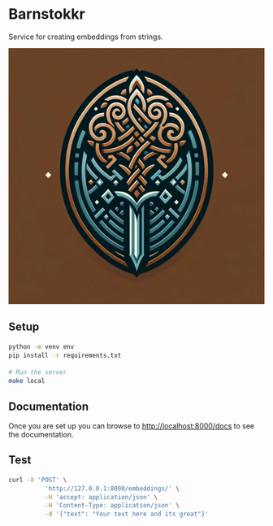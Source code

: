 # Barnstokkr
Service for creating embeddings from strings.

![logo](docs/logo.png)


## Setup

```sh
python -m venv env
pip install -r requirements.txt

# Run the server
make local
```

## Documentation

Once you are set up you can browse to [http://localhost:8000/docs](http://localhost:8000/docs) to see the documentation.


## Test

```sh
curl -X 'POST' \
          'http://127.0.0.1:8000/embeddings/' \
          -H 'accept: application/json' \
          -H 'Content-Type: application/json' \
          -d '{"text": "Your text here and its great"}'
```
